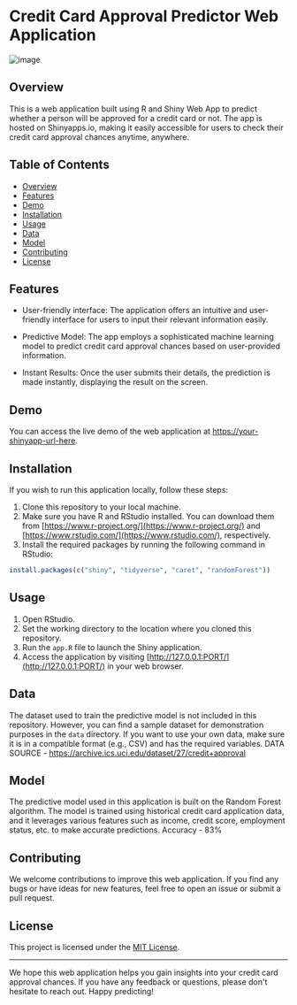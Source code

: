 # Credit Card Approval Predictor Web Application
![image](https://github.com/prime-rog/Credit_Card_Approval/assets/83567814/9743d8a4-071f-4767-b407-cdb1dd4514f8)


## Overview

This is a web application built using R and Shiny Web App to predict whether a person will be approved for a credit card or not. The app is hosted on Shinyapps.io, making it easily accessible for users to check their credit card approval chances anytime, anywhere.

## Table of Contents

- [Overview](#overview)
- [Features](#features)
- [Demo](#demo)
- [Installation](#installation)
- [Usage](#usage)
- [Data](#data)
- [Model](#model)
- [Contributing](#contributing)
- [License](#license)

## Features

- User-friendly interface: The application offers an intuitive and user-friendly interface for users to input their relevant information easily.

- Predictive Model: The app employs a sophisticated machine learning model to predict credit card approval chances based on user-provided information.

- Instant Results: Once the user submits their details, the prediction is made instantly, displaying the result on the screen.

## Demo

You can access the live demo of the web application at [https://your-shinyapp-url-here](https://prime-rog.shinyapps.io/Credit_Card_Approval/).

## Installation

If you wish to run this application locally, follow these steps:

1. Clone this repository to your local machine.
2. Make sure you have R and RStudio installed. You can download them from [https://www.r-project.org/](https://www.r-project.org/) and [https://www.rstudio.com/](https://www.rstudio.com/), respectively.
3. Install the required packages by running the following command in RStudio:

```R
install.packages(c("shiny", "tidyverse", "caret", "randomForest"))
```

## Usage

1. Open RStudio.
2. Set the working directory to the location where you cloned this repository.
3. Run the `app.R` file to launch the Shiny application.
4. Access the application by visiting [http://127.0.0.1:PORT/](http://127.0.0.1:PORT/) in your web browser.

## Data

The dataset used to train the predictive model is not included in this repository. However, you can find a sample dataset for demonstration purposes in the `data` directory. If you want to use your own data, make sure it is in a compatible format (e.g., CSV) and has the required variables.
DATA SOURCE - https://archive.ics.uci.edu/dataset/27/credit+approval

## Model

The predictive model used in this application is built on the Random Forest algorithm. The model is trained using historical credit card application data, and it leverages various features such as income, credit score, employment status, etc. to make accurate predictions.
Accuracy - 83%

## Contributing

We welcome contributions to improve this web application. If you find any bugs or have ideas for new features, feel free to open an issue or submit a pull request.

## License

This project is licensed under the [MIT License](LICENSE).

---

We hope this web application helps you gain insights into your credit card approval chances. If you have any feedback or questions, please don't hesitate to reach out. Happy predicting!
